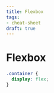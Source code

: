 ```yaml
---
title: Flexbox
tags:
- cheat-sheet
draft: true
---
```


# Flexbox

```css
.container {
  display: flex;
}
```